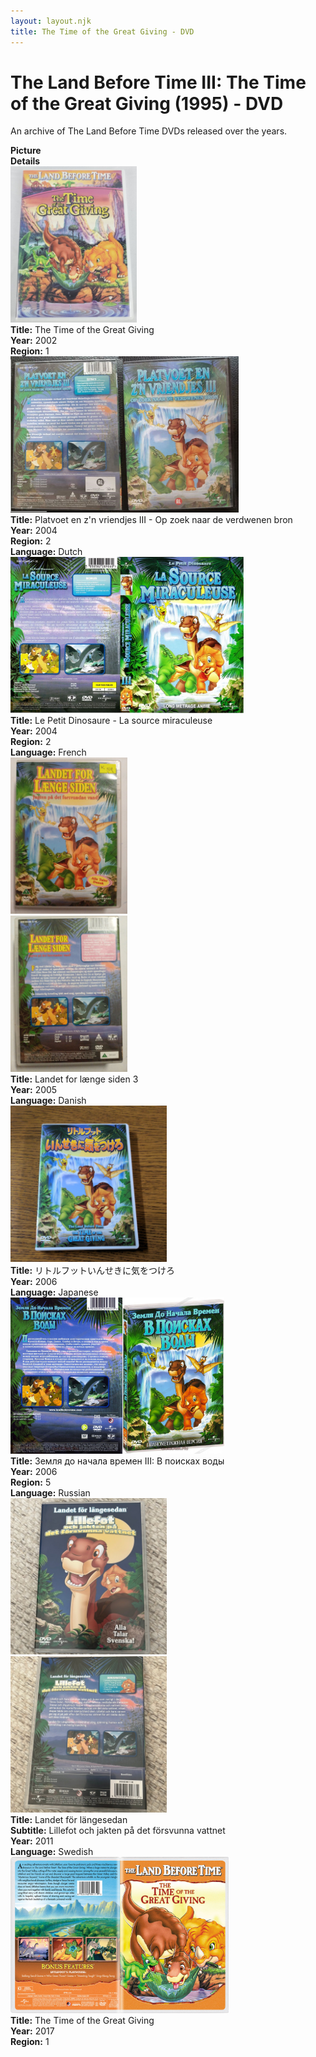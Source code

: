 ```yaml
---
layout: layout.njk
title: The Time of the Great Giving - DVD
---
```


# The Land Before Time III: The Time of the Great Giving (1995) - DVD

An archive of The Land Before Time DVDs released over the years.

<div class="item-table">
  <div class="item-header">
    <div class="item-image"><strong>Picture</strong></div>
    <div class="item-details"><strong>Details</strong></div>
  </div>

  <div class="item-entry">
  <div class="item-image">
    <a href="/images/media/dvd/3/english2003.jpg" data-lightbox="img" data-title="The Time of the Great Giving">
        <div class="img-box">
          <img src="/images/media/dvd/3/english2003.jpg" alt="The Time of the Great Giving" style="height:250px; object-fit:cover;" loading="lazy">
        </div>
      </a>
  </div>
  <div class="item-details">
    <strong>Title:</strong> The Time of the Great Giving<br/>
      <strong>Year:</strong> 2002<br/>
      <strong>Region:</strong> 1<br/>
  </div>
</div>


<div class="item-entry">
  <div class="item-image">
    <a href="/images/media/dvd/3/dutchlbt3dvd_orig.jpg" data-lightbox="img" data-title="Platvoet en z'n vriendjes III - Op zoek naar de verdwenen bron">
        <div class="img-box">
          <img src="/images/media/dvd/3/dutchlbt3dvd_orig.jpg" alt="Platvoet en z'n vriendjes III - Op zoek naar de verdwenen bron" style="height:250px; object-fit:cover;" loading="lazy">
        </div>
      </a>
  </div>
  <div class="item-details">
    <strong>Title:</strong> Platvoet en z'n vriendjes III - Op zoek naar de verdwenen bron<br/>
      <strong>Year:</strong> 2004<br/>
      <strong>Region:</strong> 2<br/>
      <strong>Language:</strong> Dutch<br/>
  </div>
</div>

  <div class="item-entry">
  <div class="item-image">
    <a href="/images/media/dvd/3/le-petit-dinosaure-vol-3-la-source-miraculeuse-09153704022007_orig.jpg" data-lightbox="img" data-title="Le Petit Dinosaure - La source miraculeuse">
        <div class="img-box">
          <img src="/images/media/dvd/3/le-petit-dinosaure-vol-3-la-source-miraculeuse-09153704022007_orig.jpg" alt="Le Petit Dinosaure - La source miraculeuse" style="height:250px; object-fit:cover;" loading="lazy">
        </div>
      </a>
  </div>
  <div class="item-details">
    <strong>Title:</strong> Le Petit Dinosaure - La source miraculeuse<br/>
      <strong>Year:</strong> 2004<br/>
      <strong>Region:</strong> 2<br/>
      <strong>Language:</strong> French<br/>
  </div>
</div>
<div class="item-entry" id="lbt3-dk-dvd-278">
    <div class="item-image">
      <a href="/images/media/dvd/3/lbt3-dk-dvd.jpg" data-lightbox="img" data-title="Landet for længe siden 3">
        <div class="img-box">
          <img src="/images/media/dvd/3/lbt3-dk-dvd.jpg" alt="Landet for længe siden 3" style="height:250px; object-fit:cover;" loading="lazy"/>
        </div>
      </a>
      <a href="/images/media/dvd/3/lbt3-dk-dvd2.jpg" data-lightbox="img" data-title="Landet for længe siden 3">
        <div class="img-box">
          <img src="/images/media/dvd/3/lbt3-dk-dvd2.jpg" alt="Landet for længe siden 3" style="height:250px; object-fit:cover;" loading="lazy"/>
        </div>
      </a>
    </div>
    <div class="item-details">
      <strong>Title:</strong> Landet for længe siden 3<br/>
      <strong>Year:</strong> 2005<br/>
      <strong>Language:</strong> Danish<br/>
    </div>
  </div>


<div class="item-entry" id="lbt3ja2006-34">
    <div class="item-image">
      <a href="/images/media/dvd/3/lbt3ja2006.jpg" data-lightbox="img" data-title="リトルフットいんせきに気をつけろ">
        <div class="img-box">
          <img src="/images/media/dvd/3/lbt3ja2006.jpg" alt="リトルフットいんせきに気をつけろ" style="height:250px; object-fit:cover;" loading="lazy">
        </div>
      </a>
    </div>
    <div class="item-details">
      <strong>Title:</strong> リトルフットいんせきに気をつけろ<br/>
      <strong>Year:</strong> 2006<br/>
      <strong>Language:</strong> Japanese<br/>
    </div>
  </div>

<div class="item-entry">
  <div class="item-image">
    <a href="/images/media/dvd/3/russianlbt3dvd_orig.jpg" data-lightbox="img" data-title="Земля до начала времен III: В поисках воды">
        <div class="img-box">
          <img src="/images/media/dvd/3/russianlbt3dvd_orig.jpg" alt="Земля до начала времен III: В поисках воды" style="height:250px; object-fit:cover;" loading="lazy">
        </div>
      </a>
  </div>
  <div class="item-details">
    <strong>Title:</strong> Земля до начала времен III: В поисках воды<br/>
      <strong>Year:</strong> 2006<br/>
      <strong>Region:</strong> 5<br/>
      <strong>Language:</strong> Russian<br/>
  </div>
</div>

<div class="item-entry" id="lbt3-sv-2011-369">
    <div class="item-image">
      <a href="/images/media/dvd/3/lbt3-sv-2011.jpg" data-lightbox="img" data-title="Landet för längesedan">
        <div class="img-box">
          <img src="/images/media/dvd/3/lbt3-sv-2011.jpg" alt="Landet för längesedan" style="height:250px; object-fit:cover;" loading="lazy"/>
        </div>
      </a>
      <a href="/images/media/dvd/3/lbt3-sv-2011-2.jpg" data-lightbox="img" data-title="Landet för längesedan">
        <div class="img-box">
          <img src="/images/media/dvd/3/lbt3-sv-2011-2.jpg" alt="Landet för längesedan" style="height:250px; object-fit:cover;" loading="lazy"/>
        </div>
      </a>
    </div>
    <div class="item-details">
      <strong>Title:</strong> Landet för längesedan<br/>
      <strong>Subtitle:</strong> Lillefot och jakten på det försvunna vattnet<br/>
      <strong>Year:</strong> 2011<br/>
      <strong>Language:</strong> Swedish<br/>
    </div>
  </div>

<div class="item-entry">
  <div class="item-image">
    <a href="/images/media/dvd/3/lbt3-2017_orig.jpg" data-lightbox="img" data-title="The Time of the Great Giving">
        <div class="img-box">
          <img src="/images/media/dvd/3/lbt3-2017_orig.jpg" alt="The Time of the Great Giving" style="height:250px; object-fit:cover;" loading="lazy">
        </div>
      </a>
  </div>
  <div class="item-details">
    <strong>Title:</strong> The Time of the Great Giving<br/>
      <strong>Year:</strong> 2017<br/>
      <strong>Region:</strong> 1<br/>
  </div>
</div>
</div>